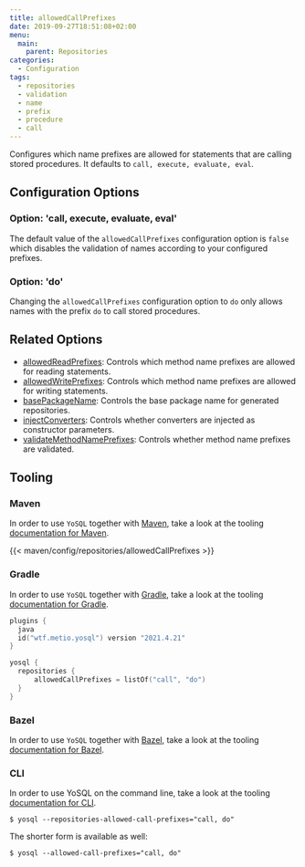 ```yaml
---
title: allowedCallPrefixes
date: 2019-09-27T18:51:08+02:00
menu:
  main:
    parent: Repositories
categories:
  - Configuration
tags:
  - repositories
  - validation
  - name
  - prefix
  - procedure
  - call
---
```


Configures which name prefixes are allowed for statements that are calling stored procedures. It defaults to `call, execute, evaluate, eval`.

## Configuration Options

### Option: 'call, execute, evaluate, eval'

The default value of the `allowedCallPrefixes` configuration option is `false` which disables the validation of names according to your configured prefixes.

### Option: 'do'

Changing the `allowedCallPrefixes` configuration option to `do` only allows names with the prefix `do` to call stored procedures.

## Related Options

- [allowedReadPrefixes](../allowedreadprefixes/): Controls which method name prefixes are allowed for reading statements.
- [allowedWritePrefixes](../allowedwriteprefixes/): Controls which method name prefixes are allowed for writing statements.
- [basePackageName](../basepackagename/): Controls the base package name for generated repositories.
- [injectConverters](../injectconverters/): Controls whether converters are injected as constructor parameters.
- [validateMethodNamePrefixes](../validatemethodnameprefixes/): Controls whether method name prefixes are validated.

## Tooling

### Maven

In order to use `YoSQL` together with [Maven](https://maven.apache.org/), take a look at the tooling [documentation for Maven](/tooling/maven/).

{{< maven/config/repositories/allowedCallPrefixes >}}

### Gradle

In order to use `YoSQL` together with [Gradle](https://gradle.org/), take a look at the tooling [documentation for Gradle](/tooling/gradle/).

```kotlin
plugins {
  java
  id("wtf.metio.yosql") version "2021.4.21"
}

yosql {
  repositories {
      allowedCallPrefixes = listOf("call", "do")
  }
}
```

### Bazel

In order to use `YoSQL` together with [Bazel](https://bazel.build/), take a look at the tooling [documentation for Bazel](/tooling/bazel/).

### CLI

In order to use YoSQL on the command line, take a look at the tooling [documentation for CLI](/tooling/cli/).

```shell
$ yosql --repositories-allowed-call-prefixes="call, do"
```

The shorter form is available as well:

```shell
$ yosql --allowed-call-prefixes="call, do"
```

